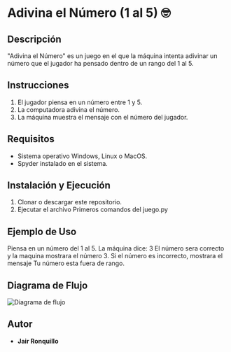 # Adivina el Número (1 al 5) 🤓

## Descripción
"Adivina el Número" es un juego en el que la máquina intenta adivinar un número que el jugador ha pensado dentro de un rango del 1 al 5.

## Instrucciones
1. El jugador piensa en un número entre 1 y 5.
2. La computadora adivina el número.
3. La máquina muestra el mensaje con el número del jugador. 

## Requisitos
- Sistema operativo Windows, Linux o MacOS.
- Spyder instalado en el sistema.

## Instalación y Ejecución
1. Clonar o descargar este repositorio.
2. Ejecutar el archivo Primeros comandos del juego.py

## Ejemplo de Uso
Piensa en un número del 1 al 5.
La máquina dice: 3
El número sera correcto y la maquina mostrara el número 3. 
Si el número es incorrecto, mostrara el mensaje Tu número esta fuera de rango. 

## Diagrama de Flujo

![Diagrama de flujo](https://github.com/user-attachments/assets/f39afa94-75a3-4d83-ac5c-79288ad6c649)

## Autor
- **Jair Ronquillo**
